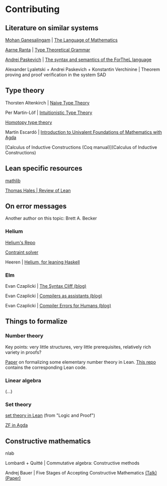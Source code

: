 # Contributing


## Literature on similar systems


[Mohan Ganesalingam](https://www.crunchbase.com/person/mohan-ganesalingam) |
[The Language of Mathematics](https://www.springer.com/gp/book/9783642370113)

[Aarne Ranta](http://www.cse.chalmers.se/~aarne/) |
[Type Theoretical Grammar](https://books.google.de/books?hl=sv&lr=&id=A5m13eGOcqYC)

[Andrei Paskevich](http://tertium.org/) |
[The syntax and semantics of the ForTheL language](https://www.google.com/url?sa=t&source=web&cd=1&ved=2ahUKEwi8zZHH7IDmAhXCYlAKHWSeCqUQFjAAegQIBhAC&url=http%3A%2F%2Fnevidal.org%2Fdownload%2Fforthel.pdf&usg=AOvVaw1fLxbYbrfL5lXF7uDVVrwE)

Alexander Lyaletski + Andrei Paskevich + Konstantin Verchinine |
Theorem proving and proof verification in the system SAD


## Type theory

Thorsten Altenkirch | [Naive Type Theory](http://www.cs.nott.ac.uk/~psztxa/publ/fomus19.pdf)

Per Martin-Löf | [Intuitionistic Type Theory](http://archive-pml.github.io/martin-lof/pdfs/Bibliopolis-Book-retypeset-1984.pdf)

[Homotopy type theory](https://homotopytypetheory.org/book/)

Martín Escardó | [Introduction to Univalent Foundations of Mathematics with Agda](https://www.cs.bham.ac.uk/~mhe/HoTT-UF-in-Agda-Lecture-Notes/HoTT-UF-Agda.html)

[Calculus of Inductive Constructions (Coq manual)](Calculus of Inductive Constructions)



## Lean specific resources

[mathlib](https://github.com/leanprover-community/mathlib)

[Thomas Hales | Review of Lean](https://jiggerwit.wordpress.com/2018/09/18/a-review-of-the-lean-theorem-prover/)


## On error messages


Another author on this topic: Brett A. Becker


### Helium

[Helium's Repo](https://github.com/Helium4Haskell/helium)

[Contraint solver](https://github.com/Helium4Haskell/Top)

Heeren |
[Helium, for leaning Haskell](http://www.open.ou.nl/bhr/heeren-helium.pdf)


### Elm

Evan Czaplicki |
[The Syntax Cliff (blog)](https://elm-lang.org/news/the-syntax-cliff)

Evan Czaplicki |
[Compilers as assistants (blog)](https://elm-lang.org/news/compilers-as-assistants)

Evan Czaplicki |
[Compiler Errors for Humans (blog)](https://elm-lang.org/news/compiler-errors-for-humans)


## Things to formalize


### Number theory

Key points: very little structures, very little prerequisites, relatively rich variety in proofs?

[Paper](https://homes.cs.washington.edu/~thickstn/docs/lean.pdf) on formalizing some elementary number theory in Lean.
[This repo](https://github.com/jthickstun/lean) contains the corresponding Lean code.


### Linear algebra

(...)

### Set theory

[set theory in Lean](https://leanprover.github.io/logic_and_proof/sets_in_lean.html) (from "Logic and Proof")

[ZF in Agda](https://github.com/shinji-kono/zf-in-agda)


## Constructive mathematics


nlab


Lombardi + Quitté | Commutative algebra: Constructive methods


Andrej Bauer |
Five Stages of Accepting Constructive Mathematics
[(Talk)](https://www.youtube.com/watch?v=zmhd8clDd_Y)
[(Paper)](https://www.ams.org/journals/bull/2017-54-03/S0273-0979-2016-01556-4/S0273-0979-2016-01556-4.pdf)
